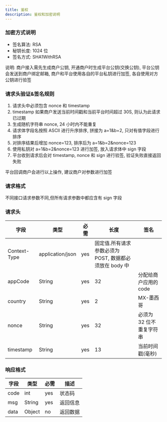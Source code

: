 ```yaml
---
title: 鉴权
description: 鉴权和加密说明
---
```


### 加密方式说明

- 签名算法: RSA
- 秘钥长度: 1024 位
- 签名方式: SHA1WithRSA

说明: 商户接入需先生成商户公钥, 开通商户时生成平台公钥(交换公钥), 平台公钥会发送到商户绑定邮箱,
商户和平台使用各自的平台私钥进行加签, 各自使用对方公钥进行验签

### 请求头验证&签名规则

1. 请求头中必须包含 nonce 和 timestamp
2. timestamp 如果商户发送当前时间戳和当前平台时间超过 30S, 则认为此请求已过期
3. 生成随机字符串 nonce, 24 小时内不能重复
4. 请求体字段名按照 ASCII 进行升序排序, 拼接为 a=1&b=2, 只对有值字段进行排序
5. 对排序结果后增加 nonce=123, 排序后为 a=1&b=2&nonce=123
6. 使用私钥对 a=1&b=2&nonce=123 进行加签, 放入请求体中 sign 字段
7. 平台收到请求后会对 timestamp, nonce 和 sign 进行验签, 验证失败直接返回失败

平台回调商户会进行以上操作, 建议商户对参数进行加签

### 请求格式

不同接口请求参数不同,但所有请求参数中都应含有 sign 字段

### 请求头

| 字段         | 类型             | 必需 | 长度                                                   | 签名                     |
| ------------ | ---------------- | ---- | ------------------------------------------------------ | ------------------------ |
| Context-Type | application/json | yes  | 固定值.所有请求参数必须为 POST, 数据都必须放在 body 中 |
| appCode      | String           | yes  | 32                                                     | 分配给商户应用的 code    |
| country      | String           | yes  | 2                                                      | MX-墨西哥                |
| nonce        | String           | yes  | 32                                                     | 必须为 32 位不重复字符串 |
| timestamp    | String           | yes  | 13                                                     | 当前时间戳(毫秒)         |

### 响应格式

| 字段 | 类型   | 必需 | 描述     |
| ---- | ------ | ---- | -------- |
| code | int    | yes  | 状态码   |
| msg  | String | yes  | 返回信息 |
| data | Object | no   | 返回数据 |
